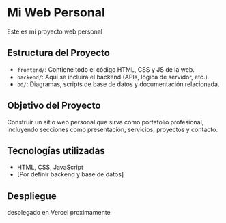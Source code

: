 # Mi Web Personal

Este es mi proyecto web personal 

## Estructura del Proyecto

- `frontend/`: Contiene todo el código HTML, CSS y JS de la web.
- `backend/`: Aquí se incluirá el backend (APIs, lógica de servidor, etc.).
- `bd/`: Diagramas, scripts de base de datos y documentación relacionada.

## Objetivo del Proyecto

Construir un sitio web personal que sirva como portafolio profesional, incluyendo secciones como presentación, servicios, proyectos y contacto.

## Tecnologías utilizadas

- HTML, CSS, JavaScript
- [Por definir backend y base de datos]

## Despliegue 

desplegado en Vercel proximamente